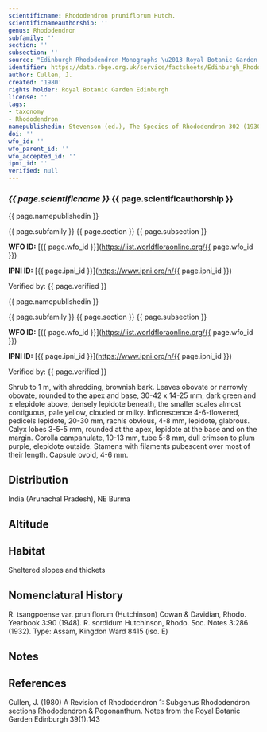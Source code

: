 ```yaml
---
scientificname: Rhododendron pruniflorum Hutch.
scientificnameauthorship: ''
genus: Rhododendron
subfamily: ''
section: ''
subsection: ''
source: "Edinburgh Rhododendron Monographs \u2013 Royal Botanic Garden Edinburgh"
identifier: https://data.rbge.org.uk/service/factsheets/Edinburgh_Rhododendron_Monographs.xhtml
author: Cullen, J.
created: '1980'
rights holder: Royal Botanic Garden Edinburgh
license: ''
tags:
- taxonomy
- Rhododendron
namepublishedin: Stevenson (ed.), The Species of Rhododendron 302 (1930)
doi: ''
wfo_id: ''
wfo_parent_id: ''
wfo_accepted_id: ''
ipni_id: ''
verified: null
---
```

### _{{ page.scientificname }}_ {{ page.scientificauthorship }}
 {{ page.namepublishedin }}

{{ page.subfamily }} {{ page.section }} {{ page.subsection }}

**WFO ID:** [{{ page.wfo_id }}](https://list.worldfloraonline.org/{{ page.wfo_id }})

**IPNI ID:** [{{ page.ipni_id }}](https://www.ipni.org/n/{{ page.ipni_id }})

Verified by: {{ page.verified }}

 {{ page.namepublishedin }}

{{ page.subfamily }} {{ page.section }} {{ page.subsection }}

**WFO ID:** [{{ page.wfo_id }}](https://list.worldfloraonline.org/{{ page.wfo_id }})

**IPNI ID:** [{{ page.ipni_id }}](https://www.ipni.org/n/{{ page.ipni_id }})

Verified by: {{ page.verified }}



Shrub to 1 m, with shredding, brownish bark. Leaves obovate or narrowly obovate, rounded to the apex and base, 30-42 x 14-25 mm, dark green and ± elepidote above, densely lepidote beneath, the smaller scales almost contiguous, pale yellow, clouded or milky. Inflorescence 4-6-flowered, pedicels lepidote, 20-30 mm, rachis obvious, 4-8 mm, lepidote, glabrous. Calyx lobes 3-5-5 mm, rounded at the apex, lepidote at the base and on the margin. Corolla campanulate, 10-13 mm, tube 5-8 mm, dull crimson to plum purple, elepidote outside. Stamens with filaments pubescent over most of their length. Capsule ovoid, 4-6 mm.

## Distribution
India (Arunachal Pradesh), NE Burma

## Altitude


## Habitat
Sheltered slopes and thickets

## Nomenclatural History
R. tsangpoense var. pruniflorum (Hutchinson) Cowan & Davidian, Rhodo. Yearbook 3:90 (1948). R. sordidum Hutchinson, Rhodo. Soc. Notes 3:286 (1932). Type: Assam, Kingdon Ward 8415 (iso. E)
                       
## Notes


## References

Cullen, J. (1980) A Revision of Rhododendron 1: Subgenus Rhododendron sections Rhododendron & Pogonanthum. Notes from the Royal Botanic Garden Edinburgh 39(1):143
